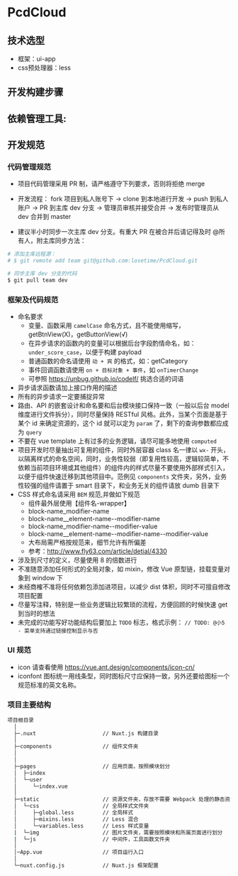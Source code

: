 # PcdCloud

## 技术选型

+ 框架：ui-app
+ css预处理器：less

## 开发构建步骤


## 依赖管理工具:


## 开发规范

### 代码管理规范

+ 项目代码管理采用 PR 制，请严格遵守下列要求，否则将拒绝 merge

+ 开发流程： fork 项目到私人账号下 -> clone 到本地进行开发 -> push 到私人账户 -> PR 到主库 dev 分支 -> 管理员审核并接受合并 -> 发布时管理员从 dev 合并到 master

+ 建议半小时同步一次主库 dev 分支。有重大 PR 在被合并后请记得及时 @所有人，附主库同步方法：

``` bash
# 添加主库远程源：
# $ git remote add team git@github.com:losetime/PcdCloud.git

# 同步主库 dev 分支的代码
$ git pull team dev
```

### 框架及代码规范

+ 命名要求
  - 变量、函数采用 `camelCase` 命名方式，且不能使用缩写，getBtnView(X)，getButtonView(√)
  - 在异步请求的函数内的变量可以根据后台字段酌情命名，如： `under_score_case`，以便于构建 payload
  - 普通函数的命名请使用 `动 + 宾` 的格式，如：getCategory
  - 事件回调函数请使用 `on + 目标对象 + 事件`，如 `onTimerChange`
  - 可参照 https://unbug.github.io/codelf/ 挑选合适的词语
+ 异步请求函数请加上接口作用的描述
+ 所有的异步请求一定要捕捉异常
+ 路由、API 的嵌套设计和命名要和后台模块接口保持一致（一般以后台 model 维度进行文件拆分），同时尽量保持 RESTful 风格。此外，当某个页面是基于某个 id 来确定资源的，这个 id 就可以定为 `param` 了，剩下的查询参数都应成为 `query`
+ 不要在 vue template 上有过多的业务逻辑，请尽可能多地使用 `computed`
+ 项目开发时尽量抽出可复用的组件，同时外层容器 class 名一律以 `wx-` 开头，以隔离样式的命名空间，同时，业务性较弱（即复用性较高，逻辑较简单，不依赖当前项目环境或其他组件）的组件内的样式尽量不要使用外部样式引入，以便于组件快速迁移到其他项目中。范例见 `components` 文件夹，另外，业务性较强的组件请置于 smart 目录下，和业务无关的组件请放 dumb 目录下
+ CSS 样式命名请采用 `BEM` 规范,并做如下规范
  - 组件最外层使用【组件名-wrapper】
  - block-name_modifier-name
  - block-name__element-name--modifier-name
  - block-name_modifier-name--modifier-value
  - block-name__element-name--modifier-name--modifier-value
  - 大布局需严格按规范来，细节允许有所偏差
  - 参考：http://www.fly63.com/article/detial/4330
+ 涉及到尺寸的定义，尽量使用 8 的倍数进行
+ 不准随意添加任何形式的全局对象，如 mixin，修改 Vue 原型链，挂载变量对象到 window 下
+ 未经商榷不准将任何依赖包添加进项目，以减少 dist 体积，同时不可擅自修改项目配置
+ 尽量写注释，特别是一些业务逻辑比较繁琐的流程，方便回顾的时候快速 get 到当时的想法
+ 未完成的功能写好功能结构后要加上 `TODO` 标志，格式示例： `// TODO: @小5 - 菜单支持通过链接控制显示与否`


### UI 规范

+ icon 请查看使用 https://vue.ant.design/components/icon-cn/
+ iconfont 图标统一用线条型，同时图标尺寸应保持一致，另外还要给图标一个规范标准的英文名称。

### 项目主要结构

``` bash
项目根目录
  │
  ├─.nuxt                     // Nuxt.js 构建目录
  │
  ├─components                // 组件文件夹
  │
  │
  ├─pages                     // 应用页面，按照模块划分
  │  ├─index
  │  └─user
  │     └─index.vue	
  │
  ├─static                    // 资源文件夹，存放不需要 Webpack 处理的静态资源文件
  │  └─css                 	  // 全局样式文件夹
  │     ├─global.less         // 全局样式
  │     ├─mixins.less         // Less 混合
  │     └─variables.less      // Less 样式变量
  |	 └─img 					  // 图片文件夹，需要按照模块和所属页面进行划分
  |	 └─js 					  // 中间件，工具函数文件夹
  │
  │─App.vue                   // 项目运行入口
  │
  └─nuxt.config.js            // Nuxt.js 框架配置

```
